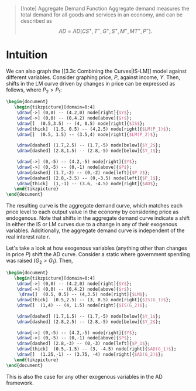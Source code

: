 >[!note] Aggregate Demand Function
>Aggregate demand measures the total demand for all goods and services in an economy, and can be described as
>$$AD=AD(CS^+, T^-, G^+, S^+, M^+, MT^+, P^-).$$
# Intuition
We can also graph the [[3.3c Combining the Curves|IS-LM]] model against different variables. Consider graphing price, $P$, against income, $Y$. Then, shifts in the LM curve driven by changes in price can be expressed as follows, where $P_2 > P_1$:
```tikz
\begin{document}
   \begin{tikzpicture}[domain=0:4]
    \draw[->] (0,0) -- (4.2,0) node[right]{$Y$};
    \draw[->] (0,0) -- (0,4.2) node[above]{$r$};
    \draw[]  (0.5,3.5) -- (4, 0.5) node[right]{$IS$};
    \draw[thick]  (1.5, 0.5) -- (4,2.5) node[right]{$LM(P_1)$};
    \draw[]  (0.5, 1.5) -- (3.5,4) node[right]{$LM(P_2)$};
    
    \draw[dashed] (1.7,2.5) -- (1.7,-5) node[below]{$Y_2$};
    \draw[dashed] (2.8,1.5) -- (2.8,-5) node[below]{$Y_1$};
    
    \draw[->] (0,-5) -- (4.2,-5) node[right]{$Y$};
    \draw[->] (0,-5) -- (0,-1) node[above]{$P$};
    \draw[dashed] (1.7,-2) -- (0,-2) node[left]{$P_2$};
    \draw[dashed] (2.8,-3.5) -- (0,-3.5) node[left]{$P_1$};
    \draw[thick]  (1,-1) -- (3.6, -4.5) node[right]{$AD$};
   \end{tikzpicture}
\end{document}
```
The resulting curve is  the aggregate demand curve, which matches each price level to each output value in the economy by considering price as endogenous. Note that shifts in the aggregate demand curve indicate a shift in either the IS or LM curves due to a change in any of their exogenous variables. Additionally, the aggregate demand curve is independent of the real interest rate $r$.

Let's take a look at how exogenous variables (anything other than changes in price $P$) shift the AD curve. Consider a static where government spending was raised ($G_2 > G_1$). Then,
```tikz
\begin{document}
   \begin{tikzpicture}[domain=0:4]
    \draw[->] (0,0) -- (4.2,0) node[right]{$Y$};
    \draw[->] (0,0) -- (0,4.2) node[above]{$r$};
     \draw[]  (0.5, 0.5) -- (4,3.5) node[right]{$LM$};
    \draw[thick]  (0.5,2.5) -- (3, 0.5) node[right]{$IS(G_1)$};
    \draw[]  (1,4) -- (4, 1.5) node[right]{$IS(G_2)$};
    
    \draw[dashed] (1.7,1.5) -- (1.7,-5) node[below]{$Y_1$};
    \draw[dashed] (2.8,2.5) -- (2.8,-5) node[below]{$Y_2$};
    
    \draw[->] (0,-5) -- (4.2,-5) node[right]{$Y$};
    \draw[->] (0,-5) -- (0,-1) node[above]{$P$};
    \draw[dashed] (2.8,-3) -- (0,-3) node[left]{$P_1$};
    \draw[thick]  (0.5,-1.5) -- (3, -4.5) node[right]{$AD(G_1)$};
    \draw[]  (1.25,-1) -- (3.75, -4) node[right]{$AD(G_2)$};
   \end{tikzpicture}
\end{document}
```
This is also the case for any other exogenous variables in the AD framework.